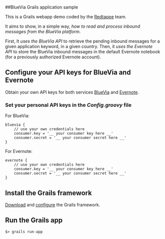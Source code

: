 ##BlueVia Grails application sample

This is a Grails webapp demo coded by the [Redtappe](http://beta.redtappe.com/) team.

It aims to show, in a simple way, *how to read and process inbound messages from the BlueVia platform*.

First, It *uses the BlueVia API* to retrieve the pending inbound messages for a given application keyword, in a given country.
Then, it *uses the Evernote API* to store the BlueVia inbound messages in the default Evernote notebook (for a previously authorized Evernote account).


## Configure your API keys for BlueVia and Evernote
Obtain your own API keys for both services [BlueVia](https://bluevia.com/en/knowledge/APIs.Get-your-API-key) and [Evernote](http://dev.evernote.com/).

### Set your personal API keys in the *Config.groovy* file

For BlueVia:

    bluevia {
        // use your own credentials here
        consumer.key = '__ your consumer key here __'
        consumer.secret = '__ your consumer secret here __'
    }


For Evernote:

    evernote {
        // use your own credentials here
        consumer.key = '__ your consumer key here __'
        consumer.secret = '__ your consumer secret here __'
    }



## Install the Grails framework

[Download](http://www.grails.org/Download) and [configure](http://www.grails.org/doc/latest/guide/gettingStarted.html#requirements) the Grails framework.



## Run the Grails app

    $> grails run-app
    
